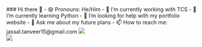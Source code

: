 <!--  ### Hi there 👋


**tanveerjassal/tanveerjassal** is a ✨ _special_ ✨ repository because its `README.md` (this file) appears on your GitHub profile.

Here are some ideas to get you started:

- 🔭 I’m currently working on ...
- 🌱 I’m currently learning ...
- 👯 I’m looking to collaborate on ...
- 🤔 I’m looking for help with ...
- 💬 Ask me about ...
- ⚡ Fun fact: ...

-->
<div class="bg-gray-dark">
  ### Hi there 👋
- 😄 Pronouns: He/Him
- 🔭 I’m currently working with TCS
- 🌱 I’m currently learning Python
- 🤔 I’m looking for help with my portfolio website
- 💬 Ask me about my future plans
- 📫 How to reach me: jassal.tanveer15@gmail.com

<img src = "https://github-readme-stats.vercel.app/api?username=tanveerjassal&&show_icons=true&title_color=ffffff&icon_color=7cccbf&text_color=daf7dc&bg_color=3d4554">
<div>
  <a href="https://github.com/tanveerjassal">
  <img align="left" src="https://github-readme-stats.vercel.app/api/top-langs/?username=tanveerjassal&theme=light&hide_langs_below=1" />
</a>
  </div>


</div>

